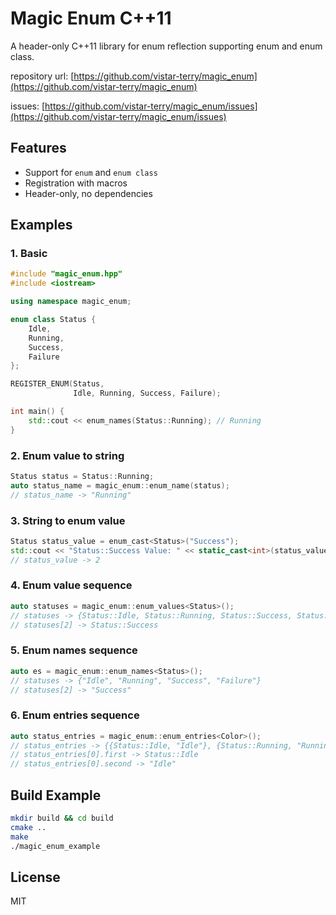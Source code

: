 # Magic Enum C++11

A header-only C++11 library for enum reflection supporting enum and enum class.

repository url: [https://github.com/vistar-terry/magic_enum](https://github.com/vistar-terry/magic_enum)

issues: [https://github.com/vistar-terry/magic_enum/issues](https://github.com/vistar-terry/magic_enum/issues)



## Features

- Support for `enum` and `enum class`
- Registration with macros
- Header-only, no dependencies



## Examples

### 1. Basic

```cpp
#include "magic_enum.hpp"
#include <iostream>

using namespace magic_enum;

enum class Status {
    Idle,
    Running,
    Success,
    Failure
};

REGISTER_ENUM(Status, 
              Idle, Running, Success, Failure);

int main() {
    std::cout << enum_names(Status::Running); // Running
}
```

### 2. Enum value to string

```cpp
Status status = Status::Running;
auto status_name = magic_enum::enum_name(status);
// status_name -> "Running"
```

### 3. String to enum value

```cpp
Status status_value = enum_cast<Status>("Success");
std::cout << "Status::Success Value: " << static_cast<int>(status_value) << std::endl;
// status_value -> 2
```

### 4. Enum value sequence

```cpp
auto statuses = magic_enum::enum_values<Status>();
// statuses -> {Status::Idle, Status::Running, Status::Success, Status::Failure}
// statuses[2] -> Status::Success
```

### 5. Enum names sequence

```cpp
auto es = magic_enum::enum_names<Status>();
// statuses -> {"Idle", "Running", "Success", "Failure"}
// statuses[2] -> "Success"
```

### 6. Enum entries sequence

```cpp
auto status_entries = magic_enum::enum_entries<Color>();
// status_entries -> {{Status::Idle, "Idle"}, {Status::Running, "Running"}, {Status::Success, "Success"}, {Status::Failure, "Failure"}}
// status_entries[0].first -> Status::Idle
// status_entries[0].second -> "Idle"
```



## Build Example

```bash
mkdir build && cd build
cmake ..
make
./magic_enum_example
```



## License

MIT
